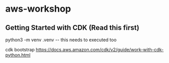 # aws-workshop

## Getting Started with CDK (Read this first)

python3 -m venv .venv -- this needs to executed too

cdk bootstrap
https://docs.aws.amazon.com/cdk/v2/guide/work-with-cdk-python.html
